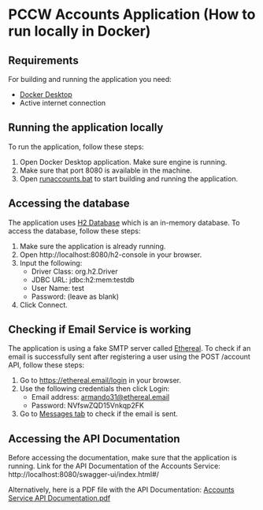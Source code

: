 # PCCW Accounts Application (How to run locally in Docker)

## Requirements

For building and running the application you need:
- [Docker Desktop](https://docs.docker.com/desktop/install/windows-install/)
- Active internet connection

## Running the application locally

To run the application, follow these steps:
1. Open Docker Desktop application. Make sure engine is running.
2. Make sure that port 8080 is available in the machine.
3. Open [runaccounts.bat](runaccounts.bat) to start building and running the application.

## Accessing the database

The application uses [H2 Database](https://www.h2database.com/) which is an in-memory database.
To access the database, follow these steps:

1. Make sure the application is already running.
2. Open http://localhost:8080/h2-console in your browser.
3. Input the following:
   * Driver Class: org.h2.Driver
   * JDBC URL: jdbc:h2:mem:testdb
   * User Name: test
   * Password: (leave as blank)
4. Click Connect.

## Checking if Email Service is working

The application is using a fake SMTP server called [Ethereal](https://ethereal.email/).
To check if an email is successfully sent after registering a user using the POST /account API, follow these steps:

1. Go to https://ethereal.email/login in your browser.
2. Use the following credentials then click Login:
   * Email address: armando31@ethereal.email
   * Password: NVfswZQD15Vnkqp2FK
3. Go to [Messages tab](https://ethereal.email/messages) to check if the email is sent.

## Accessing the API Documentation

Before accessing the documentation, make sure that the application is running.
Link for the API Documentation of the Accounts Service: http://localhost:8080/swagger-ui/index.html#/

Alternatively, here is a PDF file with the API Documentation: [Accounts Service API Documentation.pdf](Accounts%20Service%20API%20Documentation.pdf)